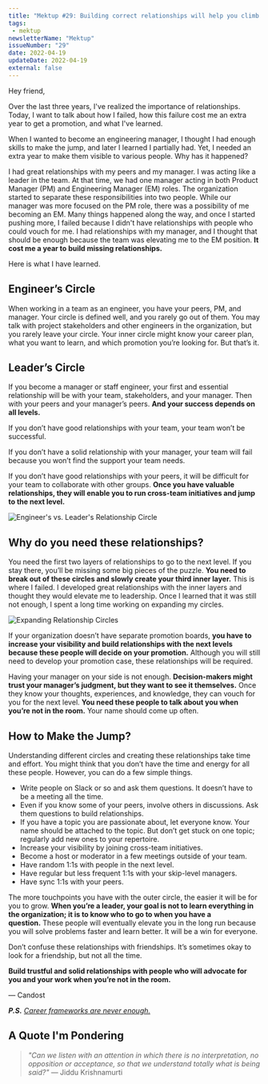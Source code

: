 ```yaml
---
title: "Mektup #29: Building correct relationships will help you climb the Ladder"
tags:
 - mektup
newsletterName: "Mektup"
issueNumber: "29"
date: 2022-04-19
updateDate: 2022-04-19
external: false
---
```



Hey friend,

Over the last three years, I've realized the importance of relationships. Today, I want to talk about how I failed, how this failure cost me an extra year to get a promotion, and what I've learned.

When I wanted to become an engineering manager, I thought I had enough skills to make the jump, and later I learned I partially had. Yet, I needed an extra year to make them visible to various people. Why has it happened?

I had great relationships with my peers and my manager. I was acting like a leader in the team. At that time, we had one manager acting in both Product Manager (PM) and Engineering Manager (EM) roles. The organization started to separate these responsibilities into two people. While our manager was more focused on the PM role, there was a possibility of me becoming an EM. Many things happened along the way, and once I started pushing more, I failed because I didn't have relationships with people who could vouch for me. I had relationships with my manager, and I thought that should be enough because the team was elevating me to the EM position. **It cost me a year to build missing relationships.**

Here is what I have learned.

## Engineer’s Circle

When working in a team as an engineer, you have your peers, PM, and manager. Your circle is defined well, and you rarely go out of them. You may talk with project stakeholders and other engineers in the organization, but you rarely leave your circle. Your inner circle might know your career plan, what you want to learn, and which promotion you’re looking for. But that’s it.

## Leader’s Circle

If you become a manager or staff engineer, your first and essential relationship will be with your team, stakeholders, and your manager. Then with your peers and your manager’s peers. **And your success depends on all levels.**

If you don’t have good relationships with your team, your team won’t be successful.

If you don’t have a solid relationship with your manager, your team will fail because you won’t find the support your team needs.

If you don’t have good relationships with your peers, it will be difficult for your team to collaborate with other groups. **Once you have valuable relationships, they will enable you to run cross-team initiatives and jump to the next level.**

![Engineer's vs. Leader's Relationship Circle](/images/content/newsletter/Engineers-vs-leaders-relationship-circle.png)

## Why do you need these relationships?

You need the first two layers of relationships to go to the next level. If you stay there, you’ll be missing some big pieces of the puzzle. **You need to break out of these circles and slowly create your third inner layer.** This is where I failed. I developed great relationships with the inner layers and thought they would elevate me to leadership. Once I learned that it was still not enough, I spent a long time working on expanding my circles.

![Expanding Relationship Circles](/images/content/newsletter/expanding-relationship-circle.png)

If your organization doesn’t have separate promotion boards, **you have to increase your visibility and build relationships with the next levels because these people will decide on your promotion.** Although you will still need to develop your promotion case, these relationships will be required.

Having your manager on your side is not enough. **Decision-makers might trust your manager’s judgment, but they want to see it themselves.** Once they know your thoughts, experiences, and knowledge, they can vouch for you for the next level. **You need these people to talk about you when you’re not in the room.** Your name should come up often.

## How to Make the Jump?

Understanding different circles and creating these relationships take time and effort. You might think that you don’t have the time and energy for all these people. However, you can do a few simple things.

- Write people on Slack or so and ask them questions. It doesn’t have to be a meeting all the time.
- Even if you know some of your peers, involve others in discussions. Ask them questions to build relationships.
- If you have a topic you are passionate about, let everyone know. Your name should be attached to the topic. But don’t get stuck on one topic; regularly add new ones to your repertoire.
- Increase your visibility by joining cross-team initiatives.
- Become a host or moderator in a few meetings outside of your team.
- Have random 1:1s with people in the next level.
- Have regular but less frequent 1:1s with your skip-level managers.
- Have sync 1:1s with your peers.

The more touchpoints you have with the outer circle, the easier it will be for you to grow. **When you’re a leader, your goal is not to learn everything in the organization; it is to know who to go to when you have a question.** These people will eventually elevate you in the long run because you will solve problems faster and learn better. It will be a win for everyone.

Don’t confuse these relationships with friendships. It’s sometimes okay to look for a friendship, but not all the time.

**Build trustful and solid relationships with people who will advocate for you and your work when you’re not in the room.**

— Candost

_**P.S.** [Career frameworks are never enough.](/the-good-the-bad-and-the-ugly-of-career-ladders-and-frameworks/)_

## A Quote I'm Pondering

> _"Can we listen with an attention in which there is no interpretation, no opposition or acceptance, so that we understand totally what is being said?"_
> — Jiddu Krishnamurti